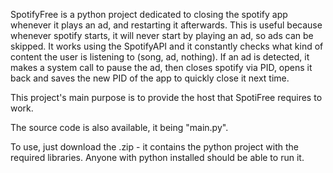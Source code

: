 SpotifyFree is a python project dedicated to closing the spotify app whenever it plays an ad, and restarting it afterwards. This is useful because whenever spotify starts, it will never start by playing an ad, so ads can be skipped.
It works using the SpotifyAPI and it constantly checks what kind of content the user is listening to (song, ad, nothing). If an ad is detected, it makes a system call to pause the ad, then closes spotify via PID, opens it back and saves the new PID of the app to quickly close it next time.


This project's main purpose is to provide the host that SpotiFree requires to work.

The source code is also available, it being "main.py".

To use, just download the .zip - it contains the python project with the required libraries. Anyone with python installed should be able to run it.

